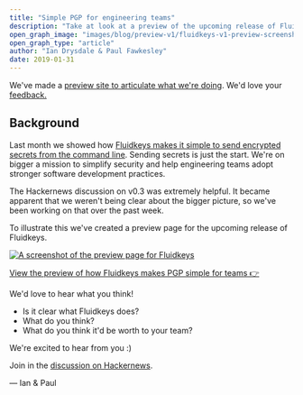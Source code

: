 ```yaml
---
title: "Simple PGP for engineering teams"
description: "Take at look at a preview of the upcoming release of Fluidkeys"
open_graph_image: "images/blog/preview-v1/fluidkeys-v1-preview-screenshot.png"
open_graph_type: "article"
author: "Ian Drysdale & Paul Fawkesley"
date: 2019-01-31
---
```


We've made a [preview site to articulate what we're doing](/fluidkeys-v1-preview). We'd love your [feedback.](https://news.ycombinator.com/item?id=19044043)

## Background

Last month we showed how [Fluidkeys makes it simple to send encrypted secrets from the command line](/blog/release-0-3-send-encrypted-secrets/). Sending secrets is just the start. We're on bigger a mission to simplify security and help engineering teams adopt stronger software development practices.

The Hackernews discussion on v0.3 was extremely helpful. It became apparent that we weren't being clear about the bigger picture, so we've been working on that over the past week.

To illustrate this we've created a preview page for the upcoming release of Fluidkeys.

[![A screenshot of the preview page for Fluidkeys](/images/blog/preview-v1/fluidkeys-v1-preview-screenshot.png)](/fluidkeys-v1-preview)

<a href="/fluidkeys-v1-preview" class="btn">View the preview of how Fluidkeys makes PGP simple for teams 👉</a>

We'd love to hear what you think!

* Is it clear what Fluidkeys does?
* What do you think?
* What do you think it'd be worth to your team?

We're excited to hear from you :)

Join in the [discussion on Hackernews](https://news.ycombinator.com/item?id=19044043).

— Ian & Paul
